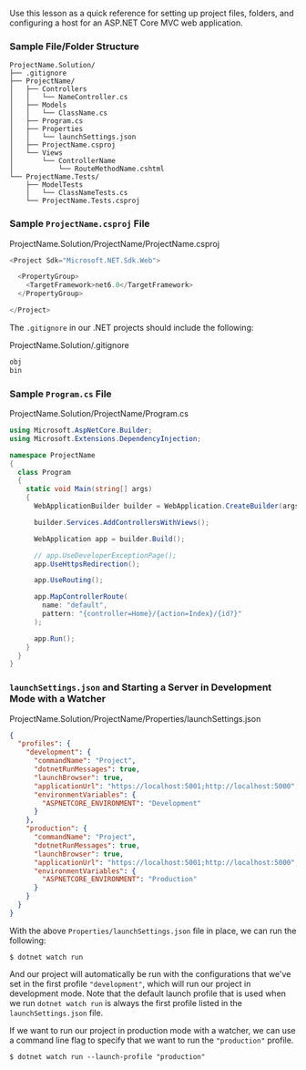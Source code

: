 Use this lesson as a quick reference for setting up project files, folders, and configuring a host for an ASP.NET Core MVC web application.

### Sample File/Folder Structure

```
ProjectName.Solution/
├── .gitignore
├── ProjectName/
│   ├── Controllers
│   │   └── NameController.cs
│   ├── Models
│   │   └── ClassName.cs
│   ├── Program.cs
│   ├── Properties
│   │   └── launchSettings.json
│   ├── ProjectName.csproj
│   └── Views
│       └── ControllerName
│           └── RouteMethodName.cshtml
└── ProjectName.Tests/
    ├── ModelTests
    │   └── ClassNameTests.cs
    └── ProjectName.Tests.csproj
```

### Sample `ProjectName.csproj` File

<div class="filename">ProjectName.Solution/ProjectName/ProjectName.csproj</div>

```csharp
<Project Sdk="Microsoft.NET.Sdk.Web">

  <PropertyGroup>
    <TargetFramework>net6.0</TargetFramework>
  </PropertyGroup>

</Project>
```

The `.gitignore` in our .NET projects should include the following:

<div class="filename">ProjectName.Solution/.gitignore</div>

```txt
obj
bin
```

### Sample `Program.cs` File

<div class="filename">ProjectName.Solution/ProjectName/Program.cs</div>

```csharp
using Microsoft.AspNetCore.Builder;
using Microsoft.Extensions.DependencyInjection;

namespace ProjectName
{
  class Program
  {
    static void Main(string[] args)
    {
      WebApplicationBuilder builder = WebApplication.CreateBuilder(args);

      builder.Services.AddControllersWithViews();

      WebApplication app = builder.Build();

      // app.UseDeveloperExceptionPage();
      app.UseHttpsRedirection();

      app.UseRouting();

      app.MapControllerRoute(
        name: "default",
        pattern: "{controller=Home}/{action=Index}/{id?}"
      );

      app.Run();
    }
  }
}
```

### `launchSettings.json` and Starting a Server in Development Mode with a Watcher

<div class="filename">ProjectName.Solution/ProjectName/Properties/launchSettings.json</div>

```json
{
  "profiles": {
    "development": {
      "commandName": "Project",
      "dotnetRunMessages": true,
      "launchBrowser": true,
      "applicationUrl": "https://localhost:5001;http://localhost:5000",
      "environmentVariables": {
        "ASPNETCORE_ENVIRONMENT": "Development"
      }
    },
    "production": {
      "commandName": "Project",
      "dotnetRunMessages": true,
      "launchBrowser": true,
      "applicationUrl": "https://localhost:5001;http://localhost:5000",
      "environmentVariables": {
        "ASPNETCORE_ENVIRONMENT": "Production"
      }
    }
  }
}
```

With the above `Properties/launchSettings.json` file in place, we can run the following:

```
$ dotnet watch run
```

And our project will automatically be run with the configurations that we've set in the first profile `"development"`, which will run our project in development mode. Note that the default launch profile that is used when we run `dotnet watch run` is always the first profile listed in the `launchSettings.json` file.

If we want to run our project in production mode with a watcher, we can use a command line flag to specify that we want to run the `"production"` profile.

```
$ dotnet watch run --launch-profile "production"
```